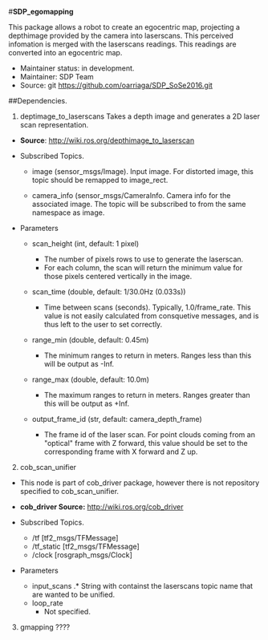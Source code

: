 #**SDP_egomapping**

This package allows a robot to create an egocentric map,
projecting a depthimage provided by the camera into laserscans.
This perceived infomation is merged with the laserscans
readings. This readings are converted into an egocentric map.

* Maintainer status: in development.
* Maintainer: SDP Team <Hochschule Bonn Rhein Sieg>
* Source:  git <https://github.com/oarriaga/SDP_SoSe2016.git>

##Dependencies.

1. deptimage_to_laserscans
 Takes a depth image and generates a 2D laser scan representation.
* **Source**: <http://wiki.ros.org/depthimage_to_laserscan> 

* Subscribed Topics.
  * image (sensor_msgs/Image).
Input image. 
For distorted image, this topic should be remapped to image_rect. 

  * camera_info (sensor_msgs/CameraInfo.
Camera info for the associated image. 
The topic will be subscribed to from the same namespace as image.

* Parameters

  * scan_height (int, default: 1 pixel)
    * The number of pixels rows to use to generate the laserscan.
    * For each column, the scan will return the minimum value for those pixels centered vertically in the image.

  * scan_time (double, default: 1/30.0Hz (0.033s))
    * Time between scans (seconds). Typically, 1.0/frame_rate. This value is not easily calculated from consquetive messages, and is thus left to the user to set correctly.

  * range_min (double, default: 0.45m)
    * The minimum ranges to return in meters. Ranges less than this will be output as -Inf.

  * range_max (double, default: 10.0m)
    * The maximum ranges to return in meters. Ranges greater than this will be output as +Inf.

  * output_frame_id (str, default: camera_depth_frame)
    * The frame id of the laser scan. For point clouds coming from an "optical" frame with Z forward, this value should be set to the corresponding frame with X forward and Z up.


2. cob_scan_unifier
  * This node is part of cob_driver package, however there is not
repository specified to cob_scan_unifier.
  * **cob_driver Source:** <http://wiki.ros.org/cob_driver>

* Subscribed Topics.
  * /tf [tf2_msgs/TFMessage]
  * /tf_static [tf2_msgs/TFMessage]
  * /clock [rosgraph_msgs/Clock]

* Parameters
  * input_scans
   .* String with containst the laserscans topic name that are wanted to be unified.
  * loop_rate
    * Not specified.


3. gmapping ????

